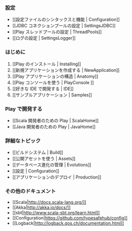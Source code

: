 <!-- ### Configuration -->
### 設定

<!-- - [[Configuration file syntax and features | Configuration]]
- [[Configuring the JDBC connection pool | SettingsJDBC]]
- [[Configuring Play's thread pools | ThreadPools]]
- [[Configuring logging | SettingsLogger]] -->
- [[設定ファイルのシンタックスと機能 | Configuration]]
- [[JDBC コネクションプールの設定 | SettingsJDBC]]
- [[Play スレッドプールの設定 | ThreadPools]]
- [[ログの設定 | SettingsLogger]]

<!-- ### Getting started -->
### はじめに

<!-- - [[Installing Play | Installing]]
- [[Creating a new application | NewApplication]]
- [[Anatomy of a Play application | Anatomy]]
- [[Using the Play console | PlayConsole ]]
- [[Setting-up your preferred IDE | IDE]]
- [[Sample applications | Samples]] -->
1. [[Play のインストール | Installing]]
1. [[新規アプリケーションを作成する | NewApplication]]
1. [[Play アプリケーションの構造 | Anatomy]]
1. [[Play コンソールを使う | PlayConsole ]]
1. [[好きな IDE で開発する | IDE]]
1. [[サンプルアプリケーション | Samples]]

<!-- ### Working with Play  -->
### Play で開発する

<!-- - [[Play for Scala developers | ScalaHome]]
- [[Play for Java developers | JavaHome]] -->
- [[Scala 開発者のための Play | ScalaHome]]
- [[Java 開発者のための Play | JavaHome]]

<!-- ### Detailed topics -->
### 詳細なトピック

<!-- - [[The Build system | Build]]
- [[Working with public assets | Assets]]
- [[Managing database evolutions | Evolutions]]
- [[Configuration | Configuration]]
- [[Deploying your application | Production]] -->
- [[ビルドシステム | Build]]
- [[公開アセットを使う | Assets]]
- [[データベース進化の管理 | Evolutions]]
- [[設定 | Configuration]]
- [[アプリケーションのデプロイ | Production]]

<!-- ### Additional documentations -->
### その他のドキュメント

- [[Scala|http://docs.scala-lang.org/]]
- [[Akka|http://akka.io/docs/]]
- [[sbt|http://www.scala-sbt.org/learn.html]]
- [[Configuration|https://github.com/typesafehub/config]]
- [[Logback|http://logback.qos.ch/documentation.html]]
